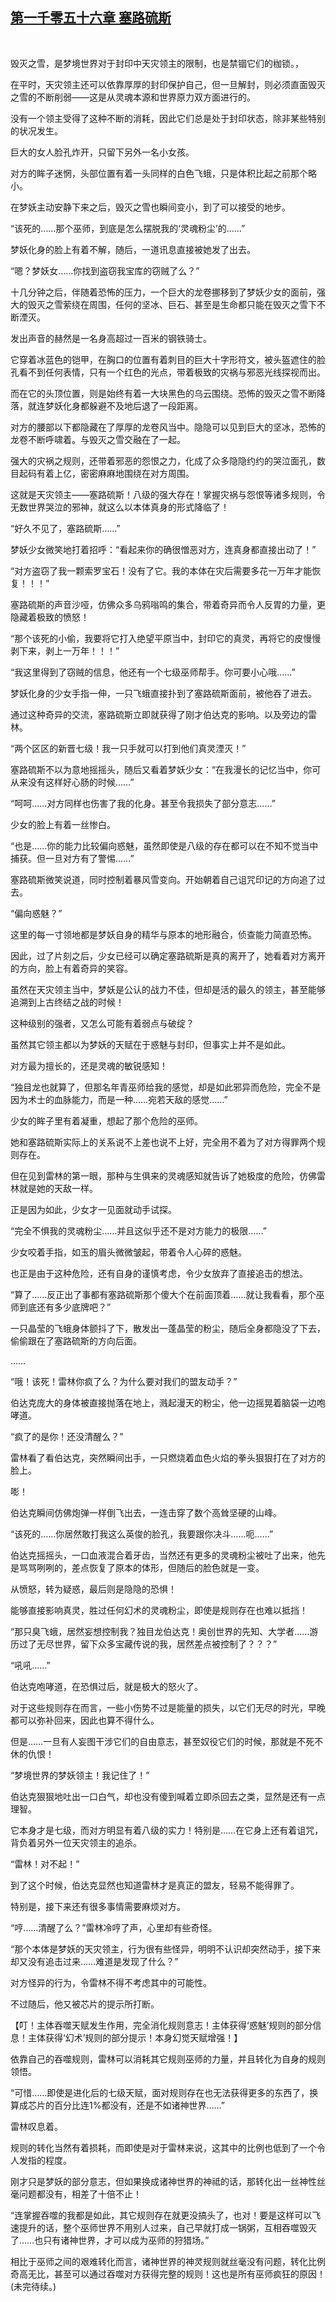 ## [第一千零五十六章 塞路硫斯](https://www.xxbiquge.com/11_11222/9049542.html)
﻿

  毁灭之雪，是梦境世界对于封印中天灾领主的限制，也是禁锢它们的枷锁。，

  在平时，天灾领主还可以依靠厚厚的封印保护自己，但一旦解封，则必须直面毁灭之雪的不断削弱——这是从灵魂本源和世界原力双方面进行的。

  没有一个领主受得了这种不断的消耗，因此它们总是处于封印状态，除非某些特别的状况发生。

  巨大的女人脸孔炸开，只留下另外一名小女孩。

  对方的眸子迷惘，头部位置有着一头同样的白色飞蛾，只是体积比起之前那个略小。

  在梦妖主动安静下来之后，毁灭之雪也瞬间变小，到了可以接受的地步。

  “该死的……那个巫师，到底是怎么摆脱我的‘灵魂粉尘’的……”

  梦妖化身的脸上有着不解，随后，一道讯息直接被她发了出去。

  “嗯？梦妖女……你找到盗窃我宝库的窃贼了么？”

  十几分钟之后，伴随着恐怖的压力，一个巨大的龙卷挪移到了梦妖少女的面前，强大的毁灭之雪萦绕在周围，任何的坚冰、巨石、甚至是生命都只能在毁灭之雪下不断湮灭。

  发出声音的赫然是一名身高超过一百米的钢铁骑士。

  它穿着冰蓝色的铠甲，在胸口的位置有着刺目的巨大十字形符文，被头盔遮住的脸孔看不到任何表情，只有一个红色的光点，带着极致的灾祸与邪恶光线探视而出。

  而在它的头顶位置，则是始终有着一大块黑色的乌云围绕。恐怖的毁灭之雪不断降落，就连梦妖化身都躲避不及地后退了一段距离。

  对方的腰部以下都隐藏在了厚厚的龙卷风当中。隐隐可以见到巨大的坚冰，恐怖的龙卷不断呼啸着。与毁灭之雪交融在了一起。

  强大的灾祸之规则，还带着邪恶的怨恨之力，化成了众多隐隐约约的哭泣面孔，数目起码有着上亿，密密麻麻地围绕在对方周围。

  这就是天灾领主——塞路硫斯！八级的强大存在！掌握灾祸与怨恨等诸多规则，令无数世界哭泣的邪神，就这么以本体真身的形式降临了！

  “好久不见了，塞路硫斯……”

  梦妖少女微笑地打着招呼：“看起来你的确很憎恶对方，连真身都直接出动了！”

  “对方盗窃了我一颗索罗宝石！没有了它。我的本体在灾后需要多花一万年才能恢复！！！”

  塞路硫斯的声音沙哑，仿佛众多乌鸦嗡鸣的集合，带着奇异而令人反胃的力量，更隐藏着极致的愤怒！

  “那个该死的小偷，我要将它打入绝望平原当中，封印它的真灵，再将它的皮慢慢剥下来，剥上一万年！！！”

  “我这里得到了窃贼的信息，他还有一个七级巫师帮手。你可要小心哦……”

  梦妖化身的少女手指一伸，一只飞蛾直接扑到了塞路硫斯面前，被他吞了进去。

  通过这种奇异的交流，塞路硫斯立即就获得了刚才伯达克的影响。以及旁边的雷林。

  “两个区区的新晋七级！我一只手就可以打到他们真灵湮灭！”

  塞路硫斯不以为意地摇摇头，随后又看着梦妖少女：“在我漫长的记忆当中，你可从来没有这样好心肠的时候……”

  “呵呵……对方同样也伤害了我的化身。甚至令我损失了部分意志……”

  少女的脸上有着一丝惨白。

  “也是……你的能力比较偏向惑魅，虽然即使是八级的存在都可以在不知不觉当中捕获。但一旦对方有了警惕……”

  塞路硫斯微笑说道，同时控制着暴风雪变向。开始朝着自己诅咒印记的方向追了过去。

  “偏向惑魅？”

  这里的每一寸领地都是梦妖自身的精华与原本的地形融合，侦查能力简直恐怖。

  因此，过了片刻之后，少女已经可以确定塞路硫斯是真的离开了，她看着对方离开的方向，脸上有着奇异的笑容。

  虽然在天灾领主当中，梦妖是公认的战力不佳，但却是活的最久的领主，甚至能够追溯到上古终结之战的时候！

  这种级别的强者，又怎么可能有着弱点与破绽？

  虽然其它领主都以为梦妖的天赋在于惑魅与封印，但事实上并不是如此。

  对方最为擅长的，还是灵魂的敏锐感知！

  “独目龙也就算了，但那名年青巫师给我的感觉，却是如此邪异而危险，完全不是因为术士的血脉能力，而是一种……宛若天敌的感觉……”

  少女的眸子里有着凝重，想起了那个危险的巫师。

  她和塞路硫斯实际上的关系说不上差也说不上好，完全用不着为了对方得罪两个规则存在。

  但在见到雷林的第一眼，那种与生俱来的灵魂感知就告诉了她极度的危险，仿佛雷林就是她的天敌一样。

  正是因为如此，少女才一见面就动手试探。

  “完全不惧我的灵魂粉尘……并且这似乎还不是对方能力的极限……”

  少女咬着手指，如玉的眉头微微皱起，带着令人心碎的惑魅。

  也正是由于这种危险，还有自身的谨慎考虑，令少女放弃了直接追击的想法。

  “算了……反正出了事都有塞路硫斯那个傻大个在前面顶着……就让我看看，那个巫师到底还有多少底牌吧？”

  一只晶莹的飞蛾身体颤抖了下，散发出一蓬晶莹的粉尘，随后全身都隐没了下去，偷偷跟在了塞路硫斯的方向后面。

  ……

  “哦！该死！雷林你疯了么？为什么要对我们的盟友动手？”

  伯达克庞大的身体被直接抛落在地上，溅起漫天的粉尘，他一边摇晃着脑袋一边咆哮道。

  “疯了的是你！还没清醒么？”

  雷林看了看伯达克，突然瞬间出手，一只燃烧着血色火焰的拳头狠狠打在了对方的脸上。

  嘭！

  伯达克瞬间仿佛炮弹一样倒飞出去，一连击穿了数个高耸坚硬的山峰。

  “该死的……你居然敢打我这么英俊的脸孔，我要跟你决斗……呃……”

  伯达克摇摇头，一口血液混合着牙齿，当然还有更多的灵魂粉尘被吐了出来，他先是骂骂咧咧的，差点恢复了原本的体形，但随后的脸色就是一变。

  从愤怒，转为疑惑，最后则是隐隐的恐惧！

  能够直接影响真灵，胜过任何幻术的灵魂粉尘，即使是规则存在也难以抵挡！

  “那只臭飞蛾，居然妄想控制我？独目龙伯达克！奥创世界的先知、大学者……游历过了无尽世界，留下众多宝藏传说的我，居然差点被控制了？？？”

  “吼吼……”

  伯达克咆哮道，在恐惧过后，就是极大的怒火了。

  对于这些规则存在而言，一些小伤势不过是能量的损失，以它们无尽的时光，早晚都可以弥补回来，因此也算不得什么。

  但是……一旦有人妄图干涉它们的自由意志，甚至奴役它们的时候，那就是不死不休的仇恨！

  “梦境世界的梦妖领主！我记住了！”

  伯达克狠狠地吐出一口白气，却也没有傻到喊着立即杀回去之类，显然是还有一点理智。

  它本身才是七级，而对方明显有着八级的实力！特别是……在它身上还有着诅咒，背负着另外一位天灾领主的追杀。

  “雷林！对不起！”

  到了这个时候，伯达克显然也知道雷林才是真正的盟友，轻易不能得罪了。

  特别是，接下来还有很多事情需要麻烦对方。

  “哼……清醒了么？”雷林冷哼了声，心里却有些奇怪。

  “那个本体是梦妖的天灾领主，行为很有些怪异，明明不认识却突然动手，接下来却又没有追击过来……难道是发现了什么？”

  对方怪异的行为，令雷林不得不考虑其中的可能性。

  不过随后，他又被芯片的提示所打断。

  【叮！主体吞噬天赋发生作用，完全消化规则意志！主体获得‘惑魅’规则的部分信息！主体获得‘幻术’规则的部分提示！本身幻觉天赋增强！】

  依靠自己的吞噬规则，雷林可以消耗其它规则巫师的力量，并且转化为自身的规则领悟。

  “可惜……即使是进化后的七级天赋，面对规则存在也无法获得更多的东西了，换算成芯片的百分比连1%都没有，还是不如诸神世界……”

  雷林叹息着。

  规则的转化当然有着损耗，而即使是对于雷林来说，这其中的比例也低到了一个令人发指的程度。

  刚才只是梦妖的部分意志，但如果换成诸神世界的神祗的话，那转化出一丝神性丝毫问题都没有，相差了十倍不止！

  “连掌握吞噬的我都是如此，其它规则存在就更没搞头了，也对！要是这样可以飞速提升的话，整个巫师世界不用别人过来，自己早就打成一锅粥，互相吞噬毁灭了……也只有诸神世界，才可以成为巫师的狩猎场。”

  相比于巫师之间的艰难转化而言，诸神世界的神灵规则就丝毫没有问题，转化比例奇高无比，甚至可以通过吞噬对方获得完整的规则！这也是所有巫师疯狂的原因！(未完待续。)
